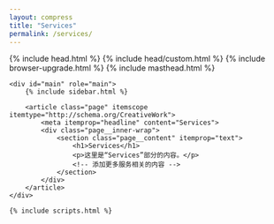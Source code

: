 ```yaml
---
layout: compress
title: "Services"
permalink: /services/
---
```


<!doctype html>
<html lang="en">
<head>
    <title>Services</title>
    {% include head.html %}
    {% include head/custom.html %}
</head>
<body>
    {% include browser-upgrade.html %}
    {% include masthead.html %}

    <div id="main" role="main">
        {% include sidebar.html %}
    
        <article class="page" itemscope itemtype="http://schema.org/CreativeWork">
            <meta itemprop="headline" content="Services">
            <div class="page__inner-wrap">
                <section class="page__content" itemprop="text">
                    <h1>Services</h1>
                    <p>这里是“Services”部分的内容。</p>
                    <!-- 添加更多服务相关的内容 -->
                </section>
            </div>
        </article>
    </div>

    {% include scripts.html %}
</body>
</html>
